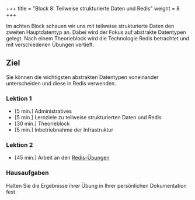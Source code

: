 +++
title = "Block 8: Teilweise strukturierte Daten und Redis"
weight = 8
+++

Im achten Block schauen wir uns mit teilweise strukturierte Daten den zweiten
Hauptdatentyp an. Dabei wird der Fokus auf abstrakte Datentypen gelegt. Nach
einem Theorieblock wird die Technologie Redis betrachtet und mit verschiedenen
Übungen vertieft.

## Ziel

Sie können die wichtigsten abstrakten Datentypen voneinander unterscheiden und
diese in Redis verwenden.

### Lektion 1

- [5 min.] Administratives
- [5 min.] Lernziele zu teilweise strukturierten Daten und Redis
- [30 min.] Theorieblock
- [5 min.] Inbetriebnahme der Infrastruktur

### Lektion 2

- [45 min.] Arbeit an den [Redis-Übungen](hauptdatentypen/teilweise-strukturierte/redis/#übungen)

### Hausaufgaben

Halten Sie die Ergebnisse ihrer Übung in Ihrer persönlichen Dokumentation fest.
